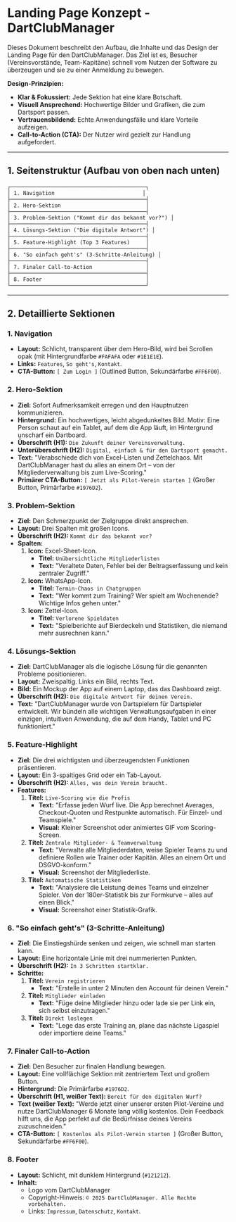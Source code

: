 # Landing Page Konzept - DartClubManager

Dieses Dokument beschreibt den Aufbau, die Inhalte und das Design der Landing Page für den DartClubManager. Das Ziel ist es, Besucher (Vereinsvorstände, Team-Kapitäne) schnell vom Nutzen der Software zu überzeugen und sie zu einer Anmeldung zu bewegen.

**Design-Prinzipien:**
- **Klar & Fokussiert:** Jede Sektion hat eine klare Botschaft.
- **Visuell Ansprechend:** Hochwertige Bilder und Grafiken, die zum Dartsport passen.
- **Vertrauensbildend:** Echte Anwendungsfälle und klare Vorteile aufzeigen.
- **Call-to-Action (CTA):** Der Nutzer wird gezielt zur Handlung aufgefordert.

---

## 1. Seitenstruktur (Aufbau von oben nach unten)

```
┌───────────────────────────────────────────┐
│ 1. Navigation                            │
├───────────────────────────────────────────┤
│ 2. Hero-Sektion                           │
├───────────────────────────────────────────┤
│ 3. Problem-Sektion ("Kommt dir das bekannt vor?") │
├───────────────────────────────────────────┤
│ 4. Lösungs-Sektion ("Die digitale Antwort") │
├───────────────────────────────────────────┤
│ 5. Feature-Highlight (Top 3 Features)     │
├───────────────────────────────────────────┤
│ 6. "So einfach geht's" (3-Schritte-Anleitung) │
├───────────────────────────────────────────┤
│ 7. Finaler Call-to-Action                 │
├───────────────────────────────────────────┤
│ 8. Footer                                 │
└───────────────────────────────────────────┘
```

---

## 2. Detaillierte Sektionen

### 1. Navigation

- **Layout:** Schlicht, transparent über dem Hero-Bild, wird bei Scrollen opak (mit Hintergrundfarbe `#FAFAFA` oder `#1E1E1E`).
- **Links:** `Features`, `So geht's`, `Kontakt`.
- **CTA-Button:** `[ Zum Login ]` (Outlined Button, Sekundärfarbe `#FF6F00`).

### 2. Hero-Sektion

- **Ziel:** Sofort Aufmerksamkeit erregen und den Hauptnutzen kommunizieren.
- **Hintergrund:** Ein hochwertiges, leicht abgedunkeltes Bild. Motiv: Eine Person schaut auf ein Tablet, auf dem die App läuft, im Hintergrund unscharf ein Dartboard.
- **Überschrift (H1):** `Die Zukunft deiner Vereinsverwaltung.`
- **Unterüberschrift (H2):** `Digital, einfach & für den Dartsport gemacht.`
- **Text:** "Verabschiede dich von Excel-Listen und Zettelchaos. Mit DartClubManager hast du alles an einem Ort – von der Mitgliederverwaltung bis zum Live-Scoring."
- **Primärer CTA-Button:** `[ Jetzt als Pilot-Verein starten ]` (Großer Button, Primärfarbe `#1976D2`).

### 3. Problem-Sektion

- **Ziel:** Den Schmerzpunkt der Zielgruppe direkt ansprechen.
- **Layout:** Drei Spalten mit großen Icons.
- **Überschrift (H2):** `Kommt dir das bekannt vor?`
- **Spalten:**
    1.  **Icon:** Excel-Sheet-Icon.
        - **Titel:** `Unübersichtliche Mitgliederlisten`
        - **Text:** "Veraltete Daten, Fehler bei der Beitragserfassung und kein zentraler Zugriff."
    2.  **Icon:** WhatsApp-Icon.
        - **Titel:** `Termin-Chaos in Chatgruppen`
        - **Text:** "Wer kommt zum Training? Wer spielt am Wochenende? Wichtige Infos gehen unter."
    3.  **Icon:** Zettel-Icon.
        - **Titel:** `Verlorene Spieldaten`
        - **Text:** "Spielberichte auf Bierdeckeln und Statistiken, die niemand mehr ausrechnen kann."

### 4. Lösungs-Sektion

- **Ziel:** DartClubManager als die logische Lösung für die genannten Probleme positionieren.
- **Layout:** Zweispaltig. Links ein Bild, rechts Text.
- **Bild:** Ein Mockup der App auf einem Laptop, das das Dashboard zeigt.
- **Überschrift (H2):** `Die digitale Antwort für deinen Verein.`
- **Text:** "DartClubManager wurde von Dartspielern für Dartspieler entwickelt. Wir bündeln alle wichtigen Verwaltungsaufgaben in einer einzigen, intuitiven Anwendung, die auf dem Handy, Tablet und PC funktioniert."

### 5. Feature-Highlight

- **Ziel:** Die drei wichtigsten und überzeugendsten Funktionen präsentieren.
- **Layout:** Ein 3-spaltiges Grid oder ein Tab-Layout.
- **Überschrift (H2):** `Alles, was dein Verein braucht.`
- **Features:**
    1.  **Titel:** `Live-Scoring wie die Profis`
        - **Text:** "Erfasse jeden Wurf live. Die App berechnet Averages, Checkout-Quoten und Restpunkte automatisch. Für Einzel- und Teamspiele."
        - **Visual:** Kleiner Screenshot oder animiertes GIF vom Scoring-Screen.
    2.  **Titel:** `Zentrale Mitglieder- & Teamverwaltung`
        - **Text:** "Verwalte alle Mitgliederdaten, weise Spieler Teams zu und definiere Rollen wie Trainer oder Kapitän. Alles an einem Ort und DSGVO-konform."
        - **Visual:** Screenshot der Mitgliederliste.
    3.  **Titel:** `Automatische Statistiken`
        - **Text:** "Analysiere die Leistung deines Teams und einzelner Spieler. Von der 180er-Statistik bis zur Formkurve – alles auf einen Blick."
        - **Visual:** Screenshot einer Statistik-Grafik.

### 6. "So einfach geht's" (3-Schritte-Anleitung)

- **Ziel:** Die Einstiegshürde senken und zeigen, wie schnell man starten kann.
- **Layout:** Eine horizontale Linie mit drei nummerierten Punkten.
- **Überschrift (H2):** `In 3 Schritten startklar.`
- **Schritte:**
    1.  **Titel:** `Verein registrieren`
        - **Text:** "Erstelle in unter 2 Minuten den Account für deinen Verein."
    2.  **Titel:** `Mitglieder einladen`
        - **Text:** "Füge deine Mitglieder hinzu oder lade sie per Link ein, sich selbst einzutragen."
    3.  **Titel:** `Direkt loslegen`
        - **Text:** "Lege das erste Training an, plane das nächste Ligaspiel oder importiere deine Teams."

### 7. Finaler Call-to-Action

- **Ziel:** Den Besucher zur finalen Handlung bewegen.
- **Layout:** Eine vollflächige Sektion mit zentriertem Text und großem Button.
- **Hintergrund:** Die Primärfarbe `#1976D2`.
- **Überschrift (H1, weißer Text):** `Bereit für den digitalen Wurf?`
- **Text (weißer Text):** "Werde jetzt einer unserer ersten Pilot-Vereine und nutze DartClubManager 6 Monate lang völlig kostenlos. Dein Feedback hilft uns, die App perfekt auf die Bedürfnisse deines Vereins zuzuschneiden."
- **CTA-Button:** `[ Kostenlos als Pilot-Verein starten ]` (Großer Button, Sekundärfarbe `#FF6F00`).

### 8. Footer

- **Layout:** Schlicht, mit dunklem Hintergrund (`#121212`).
- **Inhalt:**
    - Logo vom DartClubManager
    - Copyright-Hinweis: `© 2025 DartClubManager. Alle Rechte vorbehalten.`
    - Links: `Impressum`, `Datenschutz`, `Kontakt`.
